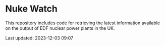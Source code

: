 # Nuke Watch

This repository includes code for retrieving the latest information available on the output of EDF nuclear power plants in the UK.

Last updated: 2023-12-03 09:07